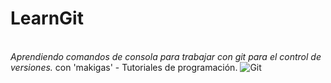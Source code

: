 # LearnGit
<br>
<i> Aprendiendo comandos de consola para trabajar con git para el control de versiones. </i> 
con 'makigas' - Tutoriales de programación.
<img src="https://git-scm.com/images/branching-illustration@2x.png" alt="Git" >
